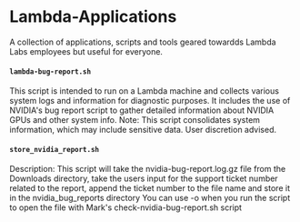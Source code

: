 # Lambda-Applications
A collection of applications, scripts and tools geared towardds Lambda Labs employees but useful for everyone. 

#### `lambda-bug-report.sh`
This script is intended to run on a Lambda machine and collects various system logs and information for diagnostic purposes.
It includes the use of NVIDIA's bug report script to gather detailed information about NVIDIA GPUs and other system info.
Note: This script consolidates system information, which may include sensitive data. User discretion advised.


#### `store_nvidia_report.sh`
Description: This script will take the nvidia-bug-report.log.gz file from the Downloads directory,
take the users input for the support ticket number related to the report, 
append the ticket number to the file name and store it in the nvidia_bug_reports directory
You can use -o when you run the script to open the file with Mark's check-nvidia-bug-report.sh script

